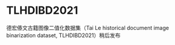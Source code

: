 # TLHDIBD2021
德宏傣文古籍图像二值化数据集（Tai Le historical document image binarization dataset, TLHDIBD2021）稍后发布
